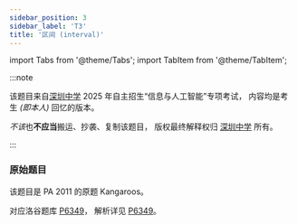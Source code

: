 ```yaml
---
sidebar_position: 3
sidebar_label: 'T3'
title: '区间 (interval)'
---
```

import Tabs from '@theme/Tabs';
import TabItem from '@theme/TabItem';

:::note

该题目来自[深圳中学](https://shenzhong.net/) 2025 年自主招生“信息与人工智能”专项考试，
内容均是考生 _(即本人)_ 回忆的版本。

*不该*也**不应当**搬运、抄袭、复制该题目，
版权最终解释权归 [深圳中学](https://shenzhong.net/) 所有。

:::

### 原始题目

该题目是 PA 2011 的原题 Kangaroos。

对应洛谷题库 [P6349](https://www.luogu.com.cn/problem/P6349)，
解析详见 [P6349](../../../luogu/P6349.md)。